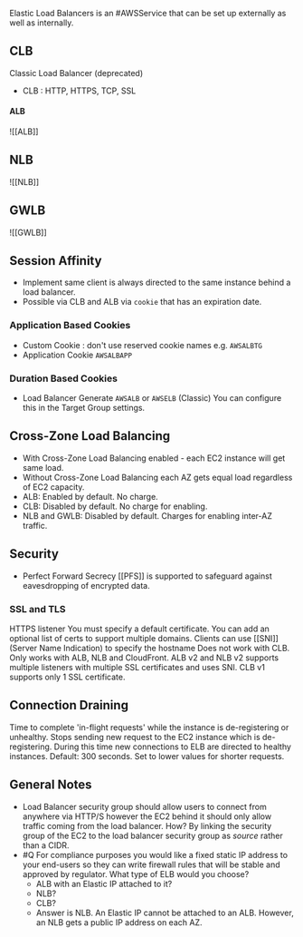 Elastic Load Balancers is an #AWSService that can be set up externally as well as internally.
## CLB
Classic Load Balancer (deprecated)
- CLB : HTTP, HTTPS, TCP, SSL
#### ALB
![[ALB]]
## NLB
![[NLB]]

## GWLB
![[GWLB]]
## Session Affinity
- Implement same client is always directed to the same instance behind a load balancer.
- Possible via CLB and ALB via `cookie` that has an expiration date.
### Application Based Cookies
- Custom Cookie : don't use reserved cookie names e.g. `AWSALBTG`
- Application Cookie `AWSALBAPP` 
### Duration Based Cookies
- Load Balancer Generate `AWSALB` or `AWSELB` (Classic)
You can configure this in the Target Group settings.

## Cross-Zone Load Balancing
- With Cross-Zone Load Balancing enabled - each EC2 instance will get same load.
- Without Cross-Zone Load Balancing each AZ gets equal load regardless of EC2 capacity.
- ALB: Enabled by default. No charge.
- CLB: Disabled by default. No charge for enabling.
- NLB and GWLB: Disabled by default. Charges for enabling inter-AZ traffic.

## Security
- Perfect Forward Secrecy [[PFS]] is supported to safeguard against eavesdropping of encrypted data.

### SSL and TLS  

HTTPS listener 
	You must specify a default certificate. 
	You can add an optional list of certs to support multiple domains.
	Clients can use [[SNI]] (Server Name Indication) to specify the hostname 
Does not work with CLB. Only works with ALB, NLB and CloudFront.
ALB v2 and NLB v2 supports multiple listeners with multiple SSL certificates and uses SNI.
CLB v1 supports only 1 SSL certificate.

## Connection Draining
Time to complete 'in-flight requests' while the instance is de-registering or unhealthy. Stops sending new request to the EC2 instance which is de-registering. During this time new connections to ELB are directed to healthy instances.
Default: 300 seconds. Set to lower values for shorter requests.

## General Notes

- Load Balancer security group should allow users to connect from anywhere via HTTP/S however the EC2 behind it should only allow traffic coming from the load balancer. How? By linking the security group of the EC2 to the load balancer security group as *source* rather than a CIDR.
- #Q For compliance purposes you would like a fixed static IP address to your end-users so they can write firewall rules that will be stable and approved by regulator. What type of ELB would you choose?
	- ALB with an Elastic IP attached to it?
	- NLB?
	- CLB?
	- Answer is NLB. An Elastic IP cannot be attached to an ALB. However, an NLB gets a public IP address on each AZ.